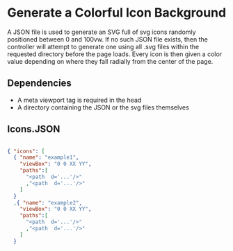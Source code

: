 # Generate a Colorful Icon Background

A JSON file is used to generate an SVG full of svg icons randomly positioned between 0 and 100vw. 
If no such JSON file exists, then the controller will attempt to generate one using all .svg files within the requested directory before the page loads.
Every icon is then given a color value depending on where they fall radially from the center of the page.

## Dependencies

* A meta viewport tag is required in the head
* A directory containing the JSON or the svg files themselves

## Icons.JSON

```JSON

{ "icons": [
  { "name": "example1",
    "viewBox": "0 0 XX YY",
    "paths":[
      "<path  d='...'/>"
      ,"<path  d='...'/>"
    ]
  }
  ,{ "name": "example2",
    "viewBox": "0 0 XX YY",
    "paths":[
      "<path  d='...'/>"
      ,"<path  d='...'/>"
    ]
  }

```
